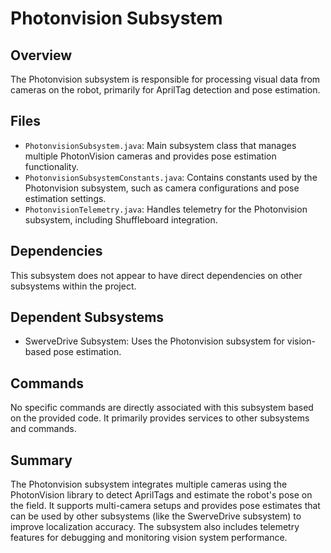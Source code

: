 # Photonvision Subsystem

## Overview
The Photonvision subsystem is responsible for processing visual data from cameras on the robot, primarily for AprilTag detection and pose estimation.

## Files
- `PhotonvisionSubsystem.java`: Main subsystem class that manages multiple PhotonVision cameras and provides pose estimation functionality.
- `PhotonvisionSubsystemConstants.java`: Contains constants used by the Photonvision subsystem, such as camera configurations and pose estimation settings.
- `PhotonvisionTelemetry.java`: Handles telemetry for the Photonvision subsystem, including Shuffleboard integration.

## Dependencies
This subsystem does not appear to have direct dependencies on other subsystems within the project.

## Dependent Subsystems
- SwerveDrive Subsystem: Uses the Photonvision subsystem for vision-based pose estimation.

## Commands
No specific commands are directly associated with this subsystem based on the provided code. It primarily provides services to other subsystems and commands.

## Summary
The Photonvision subsystem integrates multiple cameras using the PhotonVision library to detect AprilTags and estimate the robot's pose on the field. It supports multi-camera setups and provides pose estimates that can be used by other subsystems (like the SwerveDrive subsystem) to improve localization accuracy. The subsystem also includes telemetry features for debugging and monitoring vision system performance.